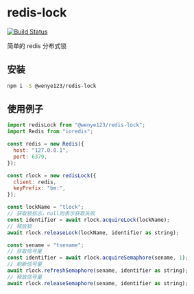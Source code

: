 # redis-lock

[![Build Status](https://travis-ci.org/wenye123/redis-lock.svg?branch=master)](https://travis-ci.org/wenye123/redis-lock)

简单的 redis 分布式锁

## 安装

```bash
npm i -S @wenye123/redis-lock
```

## 使用例子

```javascript
import redisLock from "@wenye123/redis-lock";
import Redis from "ioredis";

const redis = new Redis({
  host: "127.0.0.1",
  port: 6379,
});

const rlock = new redisLock({
  client: redis,
  keyPrefix: "bm:",
});

const lockName = "tlock";
// 获取锁标志，null则表示获取失败
const identifier = await rlock.acquireLock(lockName);
// 释放锁
await rlock.releaseLock(lockName, identifier as string);

const sename = "tsename";
// 获取信号量
const identifier = await rlock.acquireSemaphore(sename, 1);
// 刷新信号量
await rlock.refreshSemaphore(sename, identifier as string);
// 释放信号量
await rlock.releaseSemaphore(sename, identifier as string);

```
